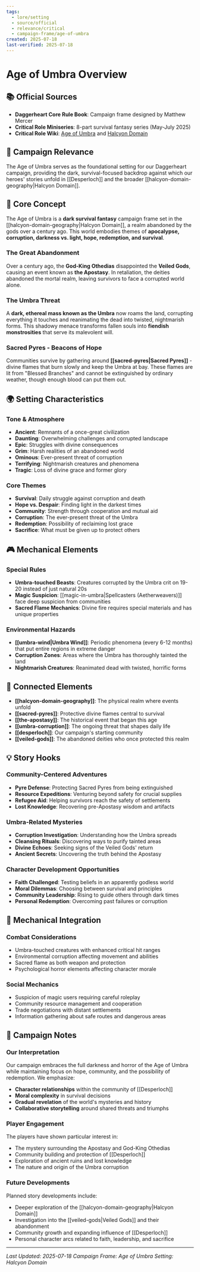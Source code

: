 ```yaml
---
tags:
  - lore/setting
  - source/official
  - relevance/critical
  - campaign-frame/age-of-umbra
created: 2025-07-18
last-verified: 2025-07-18
---
```


# Age of Umbra Overview

## 📚 Official Sources
- **Daggerheart Core Rule Book**: Campaign frame designed by Matthew Mercer
- **Critical Role Miniseries**: 8-part survival fantasy series (May-July 2025)
- **Critical Role Wiki**: [Age of Umbra](https://criticalrole.fandom.com/wiki/Age_of_Umbra) and [Halcyon Domain](https://criticalrole.fandom.com/wiki/Realms_of_Daggerheart#Halcyon_Domain)

## 🎯 Campaign Relevance
The Age of Umbra serves as the foundational setting for our Daggerheart campaign, providing the dark, survival-focused backdrop against which our heroes' stories unfold in [[Desperloch]] and the broader [[halcyon-domain-geography|Halcyon Domain]].

## 📖 Core Concept

The Age of Umbra is a **dark survival fantasy** campaign frame set in the [[halcyon-domain-geography|Halcyon Domain]], a realm abandoned by the gods over a century ago. This world embodies themes of **apocalypse, corruption, darkness vs. light, hope, redemption, and survival**.

### The Great Abandonment
Over a century ago, the **God-King Othedias** disappointed the **Veiled Gods**, causing an event known as **the Apostasy**. In retaliation, the deities abandoned the mortal realm, leaving survivors to face a corrupted world alone.

### The Umbra Threat
A **dark, ethereal mass known as the Umbra** now roams the land, corrupting everything it touches and reanimating the dead into twisted, nightmarish forms. This shadowy menace transforms fallen souls into **fiendish monstrosities** that serve its malevolent will.

### Sacred Pyres - Beacons of Hope
Communities survive by gathering around **[[sacred-pyres|Sacred Pyres]]** - divine flames that burn slowly and keep the Umbra at bay. These flames are lit from "Blessed Branches" and cannot be extinguished by ordinary weather, though enough blood can put them out.

## 🌍 Setting Characteristics

### Tone & Atmosphere
- **Ancient**: Remnants of a once-great civilization
- **Daunting**: Overwhelming challenges and corrupted landscape  
- **Epic**: Struggles with divine consequences
- **Grim**: Harsh realities of an abandoned world
- **Ominous**: Ever-present threat of corruption
- **Terrifying**: Nightmarish creatures and phenomena
- **Tragic**: Loss of divine grace and former glory

### Core Themes
- **Survival**: Daily struggle against corruption and death
- **Hope vs. Despair**: Finding light in the darkest times
- **Community**: Strength through cooperation and mutual aid
- **Corruption**: The ever-present threat of the Umbra
- **Redemption**: Possibility of reclaiming lost grace
- **Sacrifice**: What must be given up to protect others

## 🎮 Mechanical Elements

### Special Rules
- **Umbra-touched Beasts**: Creatures corrupted by the Umbra crit on 19-20 instead of just natural 20s
- **Magic Suspicion**: [[magic-in-umbra|Spellcasters (Aetherweavers)]] face deep suspicion from communities
- **Sacred Flame Mechanics**: Divine fire requires special materials and has unique properties

### Environmental Hazards
- **[[umbra-wind|Umbra Wind]]**: Periodic phenomena (every 6-12 months) that put entire regions in extreme danger
- **Corruption Zones**: Areas where the Umbra has thoroughly tainted the land
- **Nightmarish Creatures**: Reanimated dead with twisted, horrific forms

## 🔗 Connected Elements
- **[[halcyon-domain-geography]]**: The physical realm where events unfold
- **[[sacred-pyres]]**: Protective divine flames central to survival
- **[[the-apostasy]]**: The historical event that began this age
- **[[umbra-corruption]]**: The ongoing threat that shapes daily life
- **[[desperloch]]**: Our campaign's starting community
- **[[veiled-gods]]**: The abandoned deities who once protected this realm

## 💡 Story Hooks

### Community-Centered Adventures
- **Pyre Defense**: Protecting Sacred Pyres from being extinguished
- **Resource Expeditions**: Venturing beyond safety for crucial supplies
- **Refugee Aid**: Helping survivors reach the safety of settlements
- **Lost Knowledge**: Recovering pre-Apostasy wisdom and artifacts

### Umbra-Related Mysteries
- **Corruption Investigation**: Understanding how the Umbra spreads
- **Cleansing Rituals**: Discovering ways to purify tainted areas
- **Divine Echoes**: Seeking signs of the Veiled Gods' return
- **Ancient Secrets**: Uncovering the truth behind the Apostasy

### Character Development Opportunities
- **Faith Challenged**: Testing beliefs in an apparently godless world
- **Moral Dilemmas**: Choosing between survival and principles
- **Community Leadership**: Rising to guide others through dark times
- **Personal Redemption**: Overcoming past failures or corruption

## 🎲 Mechanical Integration

### Combat Considerations
- Umbra-touched creatures with enhanced critical hit ranges
- Environmental corruption affecting movement and abilities
- Sacred flame as both weapon and protection
- Psychological horror elements affecting character morale

### Social Mechanics
- Suspicion of magic users requiring careful roleplay
- Community resource management and cooperation
- Trade negotiations with distant settlements
- Information gathering about safe routes and dangerous areas

## 📝 Campaign Notes

### Our Interpretation
Our campaign embraces the full darkness and horror of the Age of Umbra while maintaining focus on hope, community, and the possibility of redemption. We emphasize:

- **Character relationships** within the community of [[Desperloch]]
- **Moral complexity** in survival decisions
- **Gradual revelation** of the world's mysteries and history
- **Collaborative storytelling** around shared threats and triumphs

### Player Engagement
The players have shown particular interest in:
- The mystery surrounding the Apostasy and God-King Othedias
- Community building and protection of [[Desperloch]]
- Exploration of ancient ruins and lost knowledge
- The nature and origin of the Umbra corruption

### Future Developments
Planned story developments include:
- Deeper exploration of the [[halcyon-domain-geography|Halcyon Domain]]
- Investigation into the [[veiled-gods|Veiled Gods]] and their abandonment
- Community growth and expanding influence of [[Desperloch]]
- Personal character arcs related to faith, leadership, and sacrifice

---
*Last Updated: 2025-07-18*
*Campaign Frame: Age of Umbra*
*Setting: Halcyon Domain*